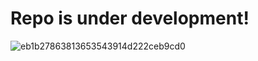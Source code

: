# Repo is under development!

![eb1b27863813653543914d222ceb9cd0](https://user-images.githubusercontent.com/72878018/158029654-7eeb6607-562b-45d4-a834-d0f5fb3f571a.gif)


<!-- # MulticlassClassifiers
This repository documents my implemenrations of Machine Learning multi-class linear separators classifiers.

## Description

## Requirements

## Normalization

## K-Fold Cross Validation

## Loss Function

## K Nearest Neighbors

## Perceptron

## Support Vector Machine

## Passive Aggressive

## Instructions

## Notes

## Sources -->
